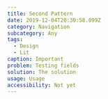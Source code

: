 ```yaml
---
title: Second Pattern
date: 2019-12-04T20:30:58.099Z
category: Navigation
subcategory: Any
tags:
  - Design
  - Lit
caption: Important
problem: Testing fields
solution: The solution
usage: Usage
accessibility: Not yet
---
```


